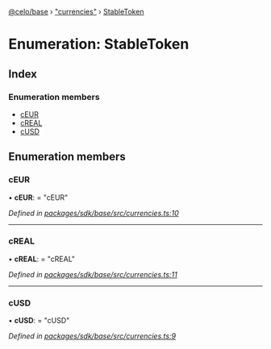 [@celo/base](../README.md) › ["currencies"](../modules/_currencies_.md) › [StableToken](_currencies_.stabletoken.md)

# Enumeration: StableToken

## Index

### Enumeration members

* [cEUR](_currencies_.stabletoken.md#ceur)
* [cREAL](_currencies_.stabletoken.md#creal)
* [cUSD](_currencies_.stabletoken.md#cusd)

## Enumeration members

###  cEUR

• **cEUR**: = "cEUR"

*Defined in [packages/sdk/base/src/currencies.ts:10](https://github.com/celo-org/celo-monorepo/blob/master/packages/sdk/base/src/currencies.ts#L10)*

___

###  cREAL

• **cREAL**: = "cREAL"

*Defined in [packages/sdk/base/src/currencies.ts:11](https://github.com/celo-org/celo-monorepo/blob/master/packages/sdk/base/src/currencies.ts#L11)*

___

###  cUSD

• **cUSD**: = "cUSD"

*Defined in [packages/sdk/base/src/currencies.ts:9](https://github.com/celo-org/celo-monorepo/blob/master/packages/sdk/base/src/currencies.ts#L9)*

